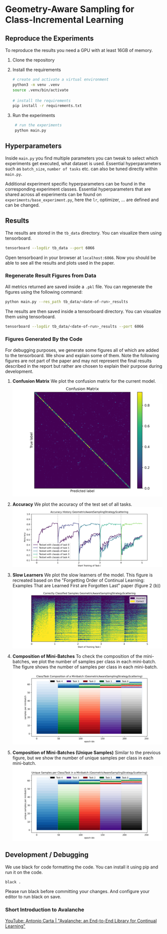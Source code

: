 # Geometry-Aware Sampling for Class-Incremental Learning

## Reproduce the Experiments

To reproduce the results you need a GPU with at least 16GB of memory.

1) Clone the repository
2) Install the requirements
   ```bash
   # create and activate a virtual environment
   python3 -m venv .venv
   source .venv/bin/activate
   
   # install the requirements
   pip install -r requirements.txt
   ```

3) Run the experiments
   ```bash
    # run the experiments
    python main.py
    ```

## Hyperparameters

Inside `main.py` you find multiple parameters you can tweak to select which experiments get executed, what dataset is
used. Essential hyperparameters such as `batch_size`, `number of tasks` etc. can also be tuned directly within
`main.py`.

Additional experiment specific hyperparameters can be found in the corresponding experiment classes. Essential
hyperparameters that are shared across all experiments can be found on `experiments/base_experiment.py`, here
the `lr`, optimizer, ... are defined and can be changed.

## Results

The results are stored in the `tb_data` directory. You can visualize them using tensorboard.

```bash
tensorboard --logdir tb_data --port 6066
```

Open tensorboard in your browser at `localhost:6066`. Now you should be able to see all the results and plots used in
the paper.

### Regenerate Result Figures from Data

All metrics returned are saved inside a `.pkl` file. You can regenerate the figures using
the following command:

```bash
python main.py --res_path tb_data/<date-of-run>_results
```

The results are then saved inside a tensorboard directory. You can visualize them using tensorboard.

```bash
tensorboard --logdir tb_data/<date-of-run>_results --port 6066
```

### Figures Generated By the Code

For debugging purposes, we generate some figures all of which are added to the tensorboard. We show and explain some of
them. Note the following figures are not part of the paper and may not represent the final results described in the
report but rather are chosen to explain their purpose during development.

1) **Confusion Matrix** We plot the confusion matrix for the current model.
   ![imgs/confusion_matrix.png](imgs/confusion_matrix.png)

2) **Accuracy** We plot the accuracy of the test set of all tasks.
   ![imgs/accuracy_history.png](imgs/accuracy_history.png)

3) **Slow Learners** We plot the slow learners of the model. This figure is recreated based on the "Forgetting Order of
   Continual Learning: Examples That are Learned First are Forgotten Last" paper (figure 2 (b))
   ![imgs/slow_learners.png](imgs/slow_learners.png)

4) **Composition of Mini-Batches** To check the composition of the mini-batches, we plot the number of samples per class
   in each mini-batch. The figure shows the number of samples per class in each mini-batch.
   ![imgs/samples_per_batch.png](imgs/samples_per_batch.png)

5) **Composition of Mini-Batches (Unique Samples)** Similar to the previous figure, but we show the number of unique
   samples per class in each mini-batch.
   ![imgs/unique_samples_per_batch.png](imgs/unique_samples_per_batch.png)

## Development / Debugging

We use black for code formatting the code. You can install it using pip and run it on the code.

```bash
black .
```

Please run black before committing your changes. And configure your editor to run black on save.

### Short Introduction to Avalanche

[YouTube: Antonio Carta | "Avalanche: an End-to-End Library for Continual Learning"](https://www.youtube.com/watch?v=n6mykeLdeg0)
